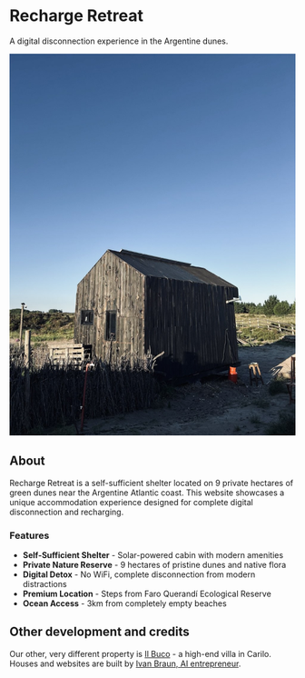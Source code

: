 # Recharge Retreat

A digital disconnection experience in the Argentine dunes.

![Recharge Retreat](public/images/shelter/cabin-exterior-1.jpg)

## About

Recharge Retreat is a self-sufficient shelter located on 9 private hectares of green dunes near the Argentine Atlantic coast. This website showcases a unique accommodation experience designed for complete digital disconnection and recharging.

### Features

- **Self-Sufficient Shelter** - Solar-powered cabin with modern amenities
- **Private Nature Reserve** - 9 hectares of pristine dunes and native flora  
- **Digital Detox** - No WiFi, complete disconnection from modern distractions
- **Premium Location** - Steps from Faro Querandí Ecological Reserve
- **Ocean Access** - 3km from completely empty beaches


## Other development and credits

Our other, very different property is [Il Buco](https://ilbuco.com.ar) - a high-end villa in Carilo. Houses and websites are built by [Ivan Braun, AI entrepreneur](https://aiandtractors.com). 